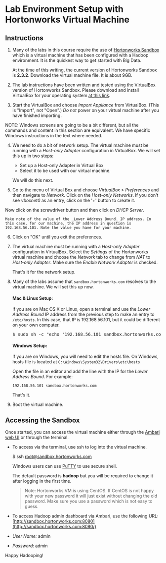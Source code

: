 

# Lab Environment Setup with Hortonworks Virtual Machine

## Instructions

1.  Many of the labs in this course require the use of [Hortonworks Sandbox](http://hortonworks.com/products/hortonworks-sandbox) which is a virtual machine that has been configured with a Hadoop environment. It is the quickest way to get started with Big Data.
    
    At the time of this writing, the current version of Hortonworks Sandbox is **2.3.2**. Download the virtual machine file. It is about 9GB.
    
2.  The lab instructions have been written and tested using the [VirtualBox](https://www.virtualbox.org/) version of Hortonworks Sandbox. Please download and install VirtualBox for your operating system [at this link](https://www.virtualbox.org/wiki/Downloads).
3.  Start the VirtualBox and choose _Import Appliance_ from VirtualBox. (This is "Import", not "Open".) _Do not_ power on your virtual machine after you have finished importing.
    
NOTE: Windows screens are going to be a bit different, but all the commands and content in this section are equivalent. We have specific Windows instructions in the text where needed.
    
4.  We need to do a bit of network setup. The virtual machine must be running with a _Host-only Adapter_ configuration in VirtualBox. We will set this up in two steps:
    
    -   Set up a Host-only Adapter in Virtual Box
    -   Select it to be used with our virtual machine.
    
    We will do this next.
    
5.  Go to the menu of Virtual Box and choose _VirtualBox > Preferences_ and then navigate to _Network_. Click on the _Host-only Networks_. If you don't see _vboxnet0_ as an entry, click on the '+' button to create it.

Now click on the screwdriver button and then click on _DHCP Server_.
        
    Make note of the value of the _Lower Address Bound_ IP address. In this case, for our machine, the IP address in question is 192.168.56.101. Note the value you have for your machine.
    
6.  Click on "OK" until you exit the preferences.
7.  The virtual machine must be running with a _Host-only Adapter_ configuration in VirtualBox. Select the _Settings_ of the Hortonworks virtual machine and choose the _Network_ tab to change from _NAT_ to _Host-only Adapter_. Make sure the _Enable Network Adapter_ is checked.
    
    That's it for the network setup.
    
8.  Many of the labs assume that `sandbox.hortonworks.com` resolves to the virtual machine. We will set this up now.
    
    #### Mac & Linux Setup:
    
    If you are on Mac OS X or Linux, open a terminal and use the _Lower Address Bound_ IP address from the previous step to make an entry to `/etc/hosts`. In this case, that IP is 192.168.56.101, but it could be different on your own computer.
    
    <pre>$ sudo sh -c "echo '192.168.56.101 sandbox.hortonworks.com' >> /etc/hosts"</pre>
    
    #### Windows Setup:
    
    If you are on Windows, you will need to edit the hosts file. On Windows, hosts file is located at `C:\Windows\System32\Drivers\etc\hosts`
    
    Open the file in an editor and add the line with the IP for the _Lower Address Bound_. For example:
    
    `192.168.56.101 sandbox.hortonworks.com`
    
    That's it.
    
9.  Boot the virtual machine.

## Accessing the Sandbox

Once started, you can access the virtual machine either through the [Ambari web UI](http://sandbox.hortonworks.com:8080/) or through the terminal.

-   To access via the terminal, use ssh to log into the virtual machine.
    
    $ ssh root@sandbox.hortonworks.com
    
    Windows users can use [PuTTY](http://www.putty.org/) to use secure shell.
    
    The default password is **hadoop** but you will be required to change it after logging in the first time.
    
    > Note: Hortonworks VM is using CentOS. If CentOS is not happy with your new password it will just exist without changing the old password. Make sure you use a password which is not easy to guess.
    
-   To access Hadoop admin dashboard via Ambari, use the following URL: [http://sandbox.hortonworks.com:8080](http://sandbox.hortonworks.com:8080/)

-   _User Name:_ admin
-   _Password:_ admin

Happy Hadooping!

